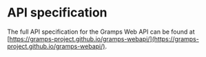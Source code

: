# API specification

The full API specification for the Gramps Web API can be found  at [https://gramps-project.github.io/gramps-webapi/](https://gramps-project.github.io/gramps-webapi/).
